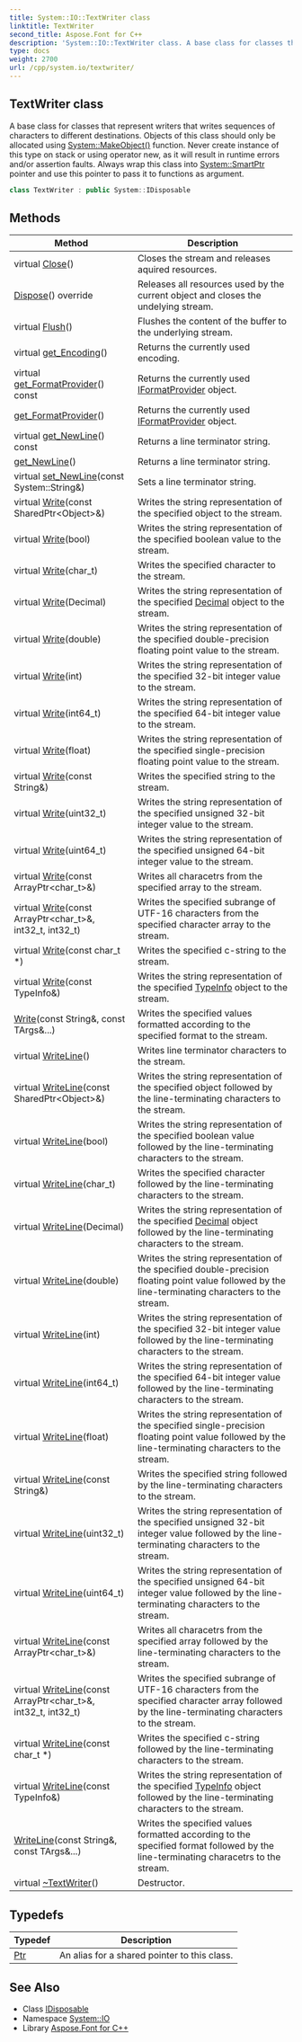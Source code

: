 ```yaml
---
title: System::IO::TextWriter class
linktitle: TextWriter
second_title: Aspose.Font for C++
description: 'System::IO::TextWriter class. A base class for classes that represent writers that writes sequences of characters to different destinations. Objects of this class should only be allocated using System::MakeObject() function. Never create instance of this type on stack or using operator new, as it will result in runtime errors and/or assertion faults. Always wrap this class into System::SmartPtr pointer and use this pointer to pass it to functions as argument in C++.'
type: docs
weight: 2700
url: /cpp/system.io/textwriter/
---
```

## TextWriter class


A base class for classes that represent writers that writes sequences of characters to different destinations. Objects of this class should only be allocated using [System::MakeObject()](../../system/makeobject/) function. Never create instance of this type on stack or using operator new, as it will result in runtime errors and/or assertion faults. Always wrap this class into [System::SmartPtr](../../system/smartptr/) pointer and use this pointer to pass it to functions as argument.

```cpp
class TextWriter : public System::IDisposable
```

## Methods

| Method | Description |
| --- | --- |
| virtual [Close](./close/)() | Closes the stream and releases aquired resources. |
| [Dispose](./dispose/)() override | Releases all resources used by the current object and closes the undelying stream. |
| virtual [Flush](./flush/)() | Flushes the content of the buffer to the underlying stream. |
| virtual [get_Encoding](./get_encoding/)() | Returns the currently used encoding. |
| virtual [get_FormatProvider](./get_formatprovider/)() const | Returns the currently used [IFormatProvider](../../system/iformatprovider/) object. |
| [get_FormatProvider](./get_formatprovider/)() | Returns the currently used [IFormatProvider](../../system/iformatprovider/) object. |
| virtual [get_NewLine](./get_newline/)() const | Returns a line terminator string. |
| [get_NewLine](./get_newline/)() | Returns a line terminator string. |
| virtual [set_NewLine](./set_newline/)(const System::String\&) | Sets a line terminator string. |
| virtual [Write](./write/)(const SharedPtr\<Object\>\&) | Writes the string representation of the specified object to the stream. |
| virtual [Write](./write/)(bool) | Writes the string representation of the specified boolean value to the stream. |
| virtual [Write](./write/)(char_t) | Writes the specified character to the stream. |
| virtual [Write](./write/)(Decimal) | Writes the string representation of the specified [Decimal](../../system/decimal/) object to the stream. |
| virtual [Write](./write/)(double) | Writes the string representation of the specified double-precision floating point value to the stream. |
| virtual [Write](./write/)(int) | Writes the string representation of the specified 32-bit integer value to the stream. |
| virtual [Write](./write/)(int64_t) | Writes the string representation of the specified 64-bit integer value to the stream. |
| virtual [Write](./write/)(float) | Writes the string representation of the specified single-precision floating point value to the stream. |
| virtual [Write](./write/)(const String\&) | Writes the specified string to the stream. |
| virtual [Write](./write/)(uint32_t) | Writes the string representation of the specified unsigned 32-bit integer value to the stream. |
| virtual [Write](./write/)(uint64_t) | Writes the string representation of the specified unsigned 64-bit integer value to the stream. |
| virtual [Write](./write/)(const ArrayPtr\<char_t\>\&) | Writes all characetrs from the specified array to the stream. |
| virtual [Write](./write/)(const ArrayPtr\<char_t\>\&, int32_t, int32_t) | Writes the specified subrange of UTF-16 characters from the specified character array to the stream. |
| virtual [Write](./write/)(const char_t *) | Writes the specified c-string to the stream. |
| virtual [Write](./write/)(const TypeInfo\&) | Writes the string representation of the specified [TypeInfo](../../system/typeinfo/) object to the stream. |
| [Write](./write/)(const String\&, const TArgs\&...) | Writes the specified values formatted according to the specified format to the stream. |
| virtual [WriteLine](./writeline/)() | Writes line terminator characters to the stream. |
| virtual [WriteLine](./writeline/)(const SharedPtr\<Object\>\&) | Writes the string representation of the specified object followed by the line-terminating characters to the stream. |
| virtual [WriteLine](./writeline/)(bool) | Writes the string representation of the specified boolean value followed by the line-terminating characters to the stream. |
| virtual [WriteLine](./writeline/)(char_t) | Writes the specified character followed by the line-terminating characters to the stream. |
| virtual [WriteLine](./writeline/)(Decimal) | Writes the string representation of the specified [Decimal](../../system/decimal/) object followed by the line-terminating characters to the stream. |
| virtual [WriteLine](./writeline/)(double) | Writes the string representation of the specified double-precision floating point value followed by the line-terminating characters to the stream. |
| virtual [WriteLine](./writeline/)(int) | Writes the string representation of the specified 32-bit integer value followed by the line-terminating characters to the stream. |
| virtual [WriteLine](./writeline/)(int64_t) | Writes the string representation of the specified 64-bit integer value followed by the line-terminating characters to the stream. |
| virtual [WriteLine](./writeline/)(float) | Writes the string representation of the specified single-precision floating point value followed by the line-terminating characters to the stream. |
| virtual [WriteLine](./writeline/)(const String\&) | Writes the specified string followed by the line-terminating characters to the stream. |
| virtual [WriteLine](./writeline/)(uint32_t) | Writes the string representation of the specified unsigned 32-bit integer value followed by the line-terminating characters to the stream. |
| virtual [WriteLine](./writeline/)(uint64_t) | Writes the string representation of the specified unsigned 64-bit integer value followed by the line-terminating characters to the stream. |
| virtual [WriteLine](./writeline/)(const ArrayPtr\<char_t\>\&) | Writes all characetrs from the specified array followed by the line-terminating characters to the stream. |
| virtual [WriteLine](./writeline/)(const ArrayPtr\<char_t\>\&, int32_t, int32_t) | Writes the specified subrange of UTF-16 characters from the specified character array followed by the line-terminating characters to the stream. |
| virtual [WriteLine](./writeline/)(const char_t *) | Writes the specified c-string followed by the line-terminating characters to the stream. |
| virtual [WriteLine](./writeline/)(const TypeInfo\&) | Writes the string representation of the specified [TypeInfo](../../system/typeinfo/) object followed by the line-terminating characters to the stream. |
| [WriteLine](./writeline/)(const String\&, const TArgs\&...) | Writes the specified values formatted according to the specified format followed by the line-terminating characetrs to the stream. |
| virtual [~TextWriter](./~textwriter/)() | Destructor. |
## Typedefs

| Typedef | Description |
| --- | --- |
| [Ptr](./ptr/) | An alias for a shared pointer to this class. |
## See Also

* Class [IDisposable](../../system/idisposable/)
* Namespace [System::IO](../)
* Library [Aspose.Font for C++](../../)
